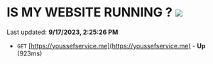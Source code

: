 # IS MY WEBSITE RUNNING ? [![](https://img.shields.io/static/v1?label=Sponsor&message=%E2%9D%A4&logo=GitHub&color=%23fe8e86)](https://github.com/sponsors/<username>)

Last updated: **9/17/2023, 2:25:26 PM**

- `GET` [https://youssefservice.me](https://youssefservice.me) - **Up** (923ms)
